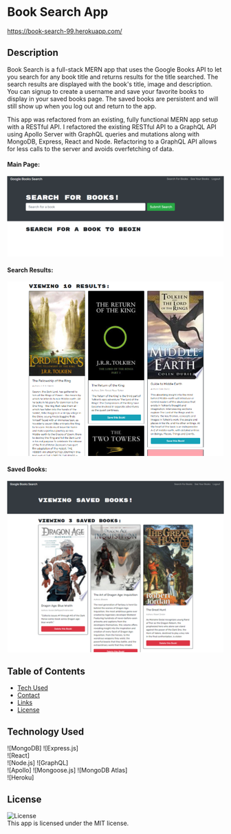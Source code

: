 # Book Search App

https://book-search-99.herokuapp.com/
## Description
Book Search is a full-stack MERN app that uses the Google Books API to let you search for any book title and returns results for the title searched. The search results are displayed with the book's title, image and description. You can signup to create a username and save your favorite books to display in your saved books page. The saved books are persistent and will still show up when you log out and return to the app.

This app was refactored from an existing, fully functional MERN app setup with a RESTful API. I refactored the existing RESTful API to a GraphQL API using Apollo Server with GraphQL queries and mutations along with MongoDB, Express, React and Node. Refactoring to a GraphQL API allows for less calls to the server and avoids overfetching of data. 

#### Main Page:

![Main Page](/client/src/assets/images/screenshot-1.png)

#### Search Results:

![Search Results](/client/src/assets/images/screenshot-2.png)

#### Saved Books:

![Saved Books](/client/src/assets/images/screenshot-3.png)

  ## Table of Contents
  - [Tech Used](#tech-used)
  - [Contact](#contact)
  - [Links](#links)
  - [License](#license)
  
  ## Technology Used
  ![MongoDB]
  ![Express.js]  
  ![React]  
  ![Node.js]
  ![GraphQL]  
  ![Apollo] 
  ![Mongoose.js] 
  ![MongoDB Atlas]  
  ![Heroku] 

  
 
  ## License
  ![License](https://img.shields.io/badge/License%3A-MIT-green.svg)    
  This app is licensed under the MIT license.
